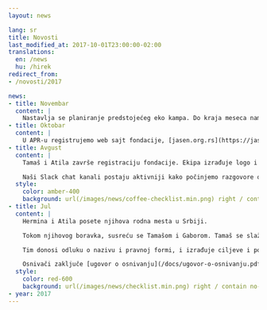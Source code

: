 ```yaml
---
layout: news

lang: sr
title: Novosti
last_modified_at: 2017-10-01T23:00:00-02:00
translations:
  en: /news
  hu: /hirek
redirect_from:
- /novosti/2017

news:
- title: Novembar
  content: |
    Nastavlja se planiranje predstojećeg eko kampa. Do kraja meseca nam stižu i prve donacije.
- title: Oktobar
  content: |
    U APR-u registrujemo web sajt fondacije, [jasen.org.rs](https://jasen.org.rs) i email adresu: [info@jasen.org.rs](mailto:info@jasen.org.rs). Tim planira prvi veliki projekat, eko kamp koji će se održati 2018. godine.
- title: Avgust
  content: |
    Tamaš i Atila završe registraciju fondacije. Ekipa izrađuje logo i pečat, postavi prvu verziju web sajta, i počne sa procesom registracije na TechSoup i Benevity portalima. Zaključujemo ugovor sa Prima Nota d.o.o. o vođenju poslovnih knjiga.

    Naši Slack chat kanali postaju aktivniji kako počinjemo razgovore o mogućim projektima.
  style:
    color: amber-400
    background: url(/images/news/coffee-checklist.min.png) right / contain no-repeat
- title: Jul
  content: |
    Hermina i Atila posete njihova rodna mesta u Srbiji.

    Tokom njihovog boravka, susreću se Tamašom i Gaborom. Tamaš se slaže da postane upravitelj i zakonski zastupnik fondacije. Gabor se pridruži kao treći član upravnog odbora.

    Tim donosi odluku o nazivu i pravnoj formi, i izrađuje ciljeve i potencijalne aktivnosti organizacije.

    Osnivači zaključe [ugovor o osnivanju](/docs/ugovor-o-osnivanju.pdf), donose [statut](/docs/statut.pdf) i ostale odluke u vezi osnivanja i predaju zahtev za upis u registar privrednih subjekata.
  style:
    color: red-600
    background: url(/images/news/checklist.min.png) right / contain no-repeat
- year: 2017
---
```

